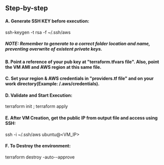 ## Step-by-step


#### A. Generate SSH KEY before execution:

ssh-keygen -t rsa -f ~/.ssh/aws

##### NOTE: Remember to generate to a correct folder location and name, preventing overwrite of existent private keys.

#### B. Point a reference of your pub key at "terraform.tfvars file". Also, point the VM AMI and AWS region at this same file.

#### C. Set your region & AWS credentials in "providers.tf file" and on your work directory(Example: /.aws/credentials).

#### D. Validate and Start Execution:

terraform init ; terraform apply

#### E. After VM Creation, get the public IP from output file and access using SSH:

ssh -i ~/.ssh/aws ubuntu@<VM_IP>

#### F. To Destroy the environment:

terraform destroy -auto--approve
